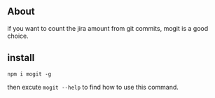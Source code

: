 ## About

if you want to count the jira amount from git commits, mogit is a good choice.

## install

```
npm i mogit -g
```

then excute `mogit --help` to find how to use this command.

